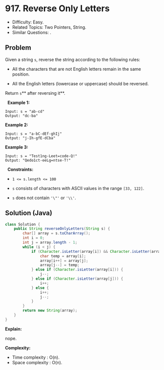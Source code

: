 # 917. Reverse Only Letters

- Difficulty: Easy.
- Related Topics: Two Pointers, String.
- Similar Questions: .

## Problem

Given a string ```s```, reverse the string according to the following rules:


	
- All the characters that are not English letters remain in the same position.
	
- All the English letters (lowercase or uppercase) should be reversed.


Return ```s```** after reversing it**.

 
**Example 1:**
```
Input: s = "ab-cd"
Output: "dc-ba"
```

**Example 2:**
```
Input: s = "a-bC-dEf-ghIj"
Output: "j-Ih-gfE-dCba"
```

**Example 3:**
```
Input: s = "Test1ng-Leet=code-Q!"
Output: "Qedo1ct-eeLg=ntse-T!"
```
 
**Constraints:**


	
- ```1 <= s.length <= 100```
	
- ```s``` consists of characters with ASCII values in the range ```[33, 122]```.
	
- ```s``` does not contain ```'\"'``` or ```'\\'```.



## Solution (Java)

```java
class Solution {
    public String reverseOnlyLetters(String s) {
        char[] array = s.toCharArray();
        int i = 0;
        int j = array.length - 1;
        while (i < j) {
            if (Character.isLetter(array[i]) && Character.isLetter(array[j])) {
                char temp = array[i];
                array[i++] = array[j];
                array[j--] = temp;
            } else if (Character.isLetter(array[i])) {
                j--;
            } else if (Character.isLetter(array[j])) {
                i++;
            } else {
                i++;
                j--;
            }
        }
        return new String(array);
    }
}
```

**Explain:**

nope.

**Complexity:**

* Time complexity : O(n).
* Space complexity : O(n).
